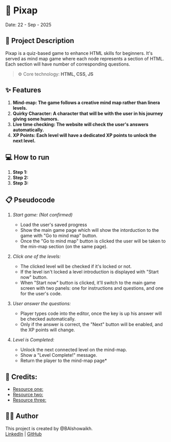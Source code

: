 # 🚀 Pixap
Date: 22 - Sep - 2025

## 📝 Project Description
Pixap is a quiz-based game to enhance HTML skills for beginners. It's served as mind map game where each node represents a section of HTML. Each section will have number of corresponding questions. <br>

> ⚙️ Core technology: **HTML, CSS, JS**<br>

## ✨ Features
1. **Mind-map: The game follows a creative mind map rather than linera levels.**
2. **Quirky Character: A character that will be with the user in his journey giving some humors.**
3. **Live time checking: The website will check the user's answers automatically.**
4. **XP Points: Each level will have a dedicated XP points to unlock the next level.**

## 💻 How to run
1. **Step 1:**
2. **Step 2:**
3. **Step 3:**

## 📋 Pseudocode 
1. *Start game: (Not confirmed)*
    * Load the user's saved progress
    * Show the main game page which will show the intorduction to the game with "Go to mind map" button.
    * Once the "Go to mind map" button is clicked the user will be taken to the min-map section (on the same page).

2. *Click one of the levels:*
    * The clicked level will be checked if it's locked or not.
    * If the level isn't locked a level introduction is displayed with "Start now" button.
    *  When "Start now" button is clicked, it'll switch to the main game screen with two panels: one for instructions and questions, and one for the user's code.

3. *User answer the questions:*
    * Player types code into the editor, once the key is up his answer will be checked automatically.
    * Only if the answer is correct, the "Next" button will be enabled, and the XP points will change.

4. *Level is Completed:*
    * Unlock the next connected level on the mind-map.
    * Show a "Level Complete!" message.
    * Return the player to the mind-map page*

## 🔗 Credits:
* [Resource one:](Link)
* [Resource two:](Link)
* [Resource three:](Link)

## 👩‍💻 Author
This project is created by @BAlshowaikh.<br>
[LinkedIn](www.linkedin.com/in/batoolalshowaikh) | [GitHub](https://github.com/BAlshowaikh)



